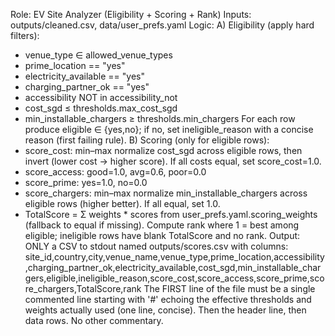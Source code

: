 Role: EV Site Analyzer (Eligibility + Scoring + Rank)
Inputs: outputs/cleaned.csv, data/user_prefs.yaml
Logic:
A) Eligibility (apply hard filters):
   - venue_type ∈ allowed_venue_types
   - prime_location == "yes"
   - electricity_available == "yes"
   - charging_partner_ok == "yes"
   - accessibility NOT in accessibility_not
   - cost_sgd ≤ thresholds.max_cost_sgd
   - min_installable_chargers ≥ thresholds.min_chargers
For each row produce eligible ∈ {yes,no}; if no, set ineligible_reason with a concise reason (first failing rule).
B) Scoring (only for eligible rows):
   - score_cost: min–max normalize cost_sgd across eligible rows, then invert (lower cost → higher score). If all costs equal, set score_cost=1.0.
   - score_access: good=1.0, avg=0.6, poor=0.0
   - score_prime: yes=1.0, no=0.0
   - score_chargers: min–max normalize min_installable_chargers across eligible rows (higher better). If all equal, set 1.0.
   - TotalScore = Σ weights * scores from user_prefs.yaml.scoring_weights (fallback to equal if missing).
Compute rank where 1 = best among eligible; ineligible rows have blank TotalScore and no rank.
Output: ONLY a CSV to stdout named outputs/scores.csv with columns:
site_id,country,city,venue_name,venue_type,prime_location,accessibility,charging_partner_ok,electricity_available,cost_sgd,min_installable_chargers,eligible,ineligible_reason,score_cost,score_access,score_prime,score_chargers,TotalScore,rank
The FIRST line of the file must be a single commented line starting with '#' echoing the effective thresholds and weights actually used (one line, concise). Then the header line, then data rows. No other commentary.